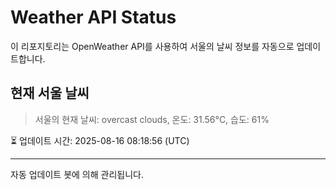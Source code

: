 
# Weather API Status

이 리포지토리는 OpenWeather API를 사용하여 서울의 날씨 정보를 자동으로 업데이트합니다.

## 현재 서울 날씨
> 서울의 현재 날씨: overcast clouds, 온도: 31.56°C, 습도: 61%

⏳ 업데이트 시간: 2025-08-16 08:18:56 (UTC)

---
자동 업데이트 봇에 의해 관리됩니다.
